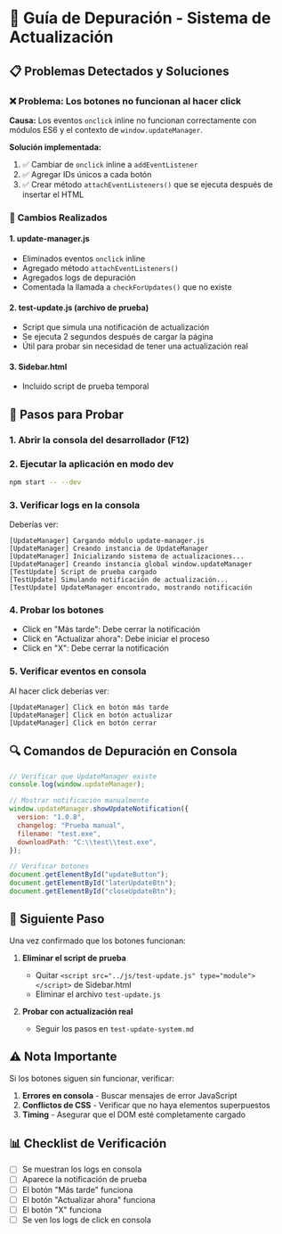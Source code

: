 # 🐛 Guía de Depuración - Sistema de Actualización

## 📋 Problemas Detectados y Soluciones

### ❌ **Problema:** Los botones no funcionan al hacer click

**Causa:** Los eventos `onclick` inline no funcionan correctamente con módulos ES6 y el contexto de `window.updateManager`.

**Solución implementada:**

1. ✅ Cambiar de `onclick` inline a `addEventListener`
2. ✅ Agregar IDs únicos a cada botón
3. ✅ Crear método `attachEventListeners()` que se ejecuta después de insertar el HTML

### 🔧 **Cambios Realizados**

#### 1. **update-manager.js**

- Eliminados eventos `onclick` inline
- Agregado método `attachEventListeners()`
- Agregados logs de depuración
- Comentada la llamada a `checkForUpdates()` que no existe

#### 2. **test-update.js** (archivo de prueba)

- Script que simula una notificación de actualización
- Se ejecuta 2 segundos después de cargar la página
- Útil para probar sin necesidad de tener una actualización real

#### 3. **Sidebar.html**

- Incluido script de prueba temporal

## 🧪 **Pasos para Probar**

### 1. **Abrir la consola del desarrollador (F12)**

### 2. **Ejecutar la aplicación en modo dev**

```bash
npm start -- --dev
```

### 3. **Verificar logs en la consola**

Deberías ver:

```
[UpdateManager] Cargando módulo update-manager.js
[UpdateManager] Creando instancia de UpdateManager
[UpdateManager] Inicializando sistema de actualizaciones...
[UpdateManager] Creando instancia global window.updateManager
[TestUpdate] Script de prueba cargado
[TestUpdate] Simulando notificación de actualización...
[TestUpdate] UpdateManager encontrado, mostrando notificación
```

### 4. **Probar los botones**

- Click en "Más tarde": Debe cerrar la notificación
- Click en "Actualizar ahora": Debe iniciar el proceso
- Click en "X": Debe cerrar la notificación

### 5. **Verificar eventos en consola**

Al hacer click deberías ver:

```
[UpdateManager] Click en botón más tarde
[UpdateManager] Click en botón actualizar
[UpdateManager] Click en botón cerrar
```

## 🔍 **Comandos de Depuración en Consola**

```javascript
// Verificar que UpdateManager existe
console.log(window.updateManager);

// Mostrar notificación manualmente
window.updateManager.showUpdateNotification({
  version: "1.0.8",
  changelog: "Prueba manual",
  filename: "test.exe",
  downloadPath: "C:\\test\\test.exe",
});

// Verificar botones
document.getElementById("updateButton");
document.getElementById("laterUpdateBtn");
document.getElementById("closeUpdateBtn");
```

## 🚀 **Siguiente Paso**

Una vez confirmado que los botones funcionan:

1. **Eliminar el script de prueba**

   - Quitar `<script src="../js/test-update.js" type="module"></script>` de Sidebar.html
   - Eliminar el archivo `test-update.js`

2. **Probar con actualización real**
   - Seguir los pasos en `test-update-system.md`

## ⚠️ **Nota Importante**

Si los botones siguen sin funcionar, verificar:

1. **Errores en consola** - Buscar mensajes de error JavaScript
2. **Conflictos de CSS** - Verificar que no haya elementos superpuestos
3. **Timing** - Asegurar que el DOM esté completamente cargado

## 📊 **Checklist de Verificación**

- [ ] Se muestran los logs en consola
- [ ] Aparece la notificación de prueba
- [ ] El botón "Más tarde" funciona
- [ ] El botón "Actualizar ahora" funciona
- [ ] El botón "X" funciona
- [ ] Se ven los logs de click en consola
